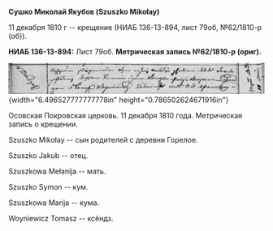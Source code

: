 **Сушко Миколай Якубов (Szuszko Mikołay)**

11 декабря 1810 г -- крещение (НИАБ 136-13-894, лист 79об, №62/1810-р
(об)).

**НИАБ 136-13-894:** Лист 79об. **Метрическая запись №62/1810-р
(ориг).**

![](./media/2918dba7d454f6a88cb5749551ab92055c75c271.png){width="6.496527777777778in"
height="0.786502624671916in"}

Осовская Покровская церковь. 11 декабря 1810 года. Метрическая запись о
крещении.

Szuszko Mikołay -- сын родителей с деревни Горелое.

Szuszko Jakub -- отец.

Szuszkowa Mełanija -- мать.

Szuszko Symon -- кум.

Szuszkowa Marija -- кума.

Woyniewicz Tomasz -- ксёндз.

